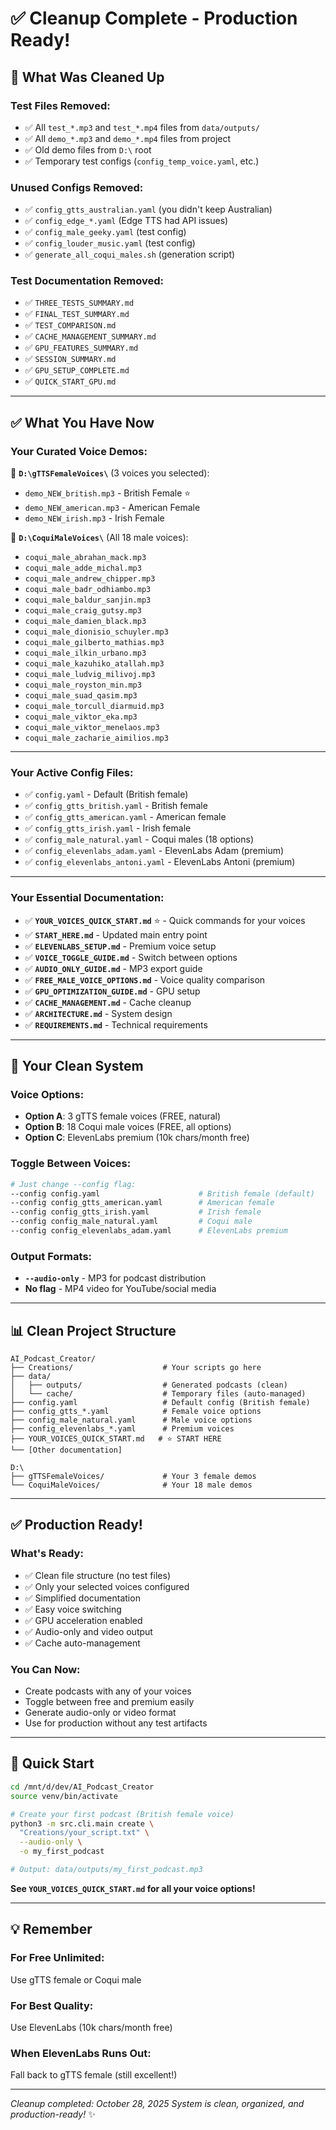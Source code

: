 # ✅ Cleanup Complete - Production Ready!

## 🧹 What Was Cleaned Up

### **Test Files Removed:**
- ✅ All `test_*.mp3` and `test_*.mp4` files from `data/outputs/`
- ✅ All `demo_*.mp3` and `demo_*.mp4` files from project
- ✅ Old demo files from `D:\` root
- ✅ Temporary test configs (`config_temp_voice.yaml`, etc.)

### **Unused Configs Removed:**
- ✅ `config_gtts_australian.yaml` (you didn't keep Australian)
- ✅ `config_edge_*.yaml` (Edge TTS had API issues)
- ✅ `config_male_geeky.yaml` (test config)
- ✅ `config_louder_music.yaml` (test config)
- ✅ `generate_all_coqui_males.sh` (generation script)

### **Test Documentation Removed:**
- ✅ `THREE_TESTS_SUMMARY.md`
- ✅ `FINAL_TEST_SUMMARY.md`
- ✅ `TEST_COMPARISON.md`
- ✅ `CACHE_MANAGEMENT_SUMMARY.md`
- ✅ `GPU_FEATURES_SUMMARY.md`
- ✅ `SESSION_SUMMARY.md`
- ✅ `GPU_SETUP_COMPLETE.md`
- ✅ `QUICK_START_GPU.md`

---

## ✅ What You Have Now

### **Your Curated Voice Demos:**
📁 **`D:\gTTSFemaleVoices\`** (3 voices you selected):
- `demo_NEW_british.mp3` - British Female ⭐
- `demo_NEW_american.mp3` - American Female
- `demo_NEW_irish.mp3` - Irish Female

📁 **`D:\CoquiMaleVoices\`** (All 18 male voices):
- `coqui_male_abrahan_mack.mp3`
- `coqui_male_adde_michal.mp3`
- `coqui_male_andrew_chipper.mp3`
- `coqui_male_badr_odhiambo.mp3`
- `coqui_male_baldur_sanjin.mp3`
- `coqui_male_craig_gutsy.mp3`
- `coqui_male_damien_black.mp3`
- `coqui_male_dionisio_schuyler.mp3`
- `coqui_male_gilberto_mathias.mp3`
- `coqui_male_ilkin_urbano.mp3`
- `coqui_male_kazuhiko_atallah.mp3`
- `coqui_male_ludvig_milivoj.mp3`
- `coqui_male_royston_min.mp3`
- `coqui_male_suad_qasim.mp3`
- `coqui_male_torcull_diarmuid.mp3`
- `coqui_male_viktor_eka.mp3`
- `coqui_male_viktor_menelaos.mp3`
- `coqui_male_zacharie_aimilios.mp3`

---

### **Your Active Config Files:**
- ✅ `config.yaml` - Default (British female)
- ✅ `config_gtts_british.yaml` - British female
- ✅ `config_gtts_american.yaml` - American female
- ✅ `config_gtts_irish.yaml` - Irish female
- ✅ `config_male_natural.yaml` - Coqui males (18 options)
- ✅ `config_elevenlabs_adam.yaml` - ElevenLabs Adam (premium)
- ✅ `config_elevenlabs_antoni.yaml` - ElevenLabs Antoni (premium)

---

### **Your Essential Documentation:**
- ✅ **`YOUR_VOICES_QUICK_START.md`** ⭐ - Quick commands for your voices
- ✅ **`START_HERE.md`** - Updated main entry point
- ✅ **`ELEVENLABS_SETUP.md`** - Premium voice setup
- ✅ **`VOICE_TOGGLE_GUIDE.md`** - Switch between options
- ✅ **`AUDIO_ONLY_GUIDE.md`** - MP3 export guide
- ✅ **`FREE_MALE_VOICE_OPTIONS.md`** - Voice quality comparison
- ✅ **`GPU_OPTIMIZATION_GUIDE.md`** - GPU setup
- ✅ **`CACHE_MANAGEMENT.md`** - Cache cleanup
- ✅ **`ARCHITECTURE.md`** - System design
- ✅ **`REQUIREMENTS.md`** - Technical requirements

---

## 🎯 Your Clean System

### **Voice Options:**
- **Option A**: 3 gTTS female voices (FREE, natural)
- **Option B**: 18 Coqui male voices (FREE, all options)
- **Option C**: ElevenLabs premium (10k chars/month free)

### **Toggle Between Voices:**
```bash
# Just change --config flag:
--config config.yaml                      # British female (default)
--config config_gtts_american.yaml        # American female
--config config_gtts_irish.yaml           # Irish female
--config config_male_natural.yaml         # Coqui male
--config config_elevenlabs_adam.yaml      # ElevenLabs premium
```

### **Output Formats:**
- **`--audio-only`** - MP3 for podcast distribution
- **No flag** - MP4 video for YouTube/social media

---

## 📊 Clean Project Structure

```
AI_Podcast_Creator/
├── Creations/                    # Your scripts go here
├── data/
│   ├── outputs/                  # Generated podcasts (clean)
│   └── cache/                    # Temporary files (auto-managed)
├── config.yaml                   # Default config (British female)
├── config_gtts_*.yaml            # Female voice options
├── config_male_natural.yaml      # Male voice options
├── config_elevenlabs_*.yaml      # Premium voices
├── YOUR_VOICES_QUICK_START.md   # ⭐ START HERE
└── [Other documentation]

D:\
├── gTTSFemaleVoices/             # Your 3 female demos
└── CoquiMaleVoices/              # Your 18 male demos
```

---

## ✅ Production Ready!

### **What's Ready:**
- ✅ Clean file structure (no test files)
- ✅ Only your selected voices configured
- ✅ Simplified documentation
- ✅ Easy voice switching
- ✅ GPU acceleration enabled
- ✅ Audio-only and video output
- ✅ Cache auto-management

### **You Can Now:**
- Create podcasts with any of your voices
- Toggle between free and premium easily
- Generate audio-only or video format
- Use for production without any test artifacts

---

## 🚀 Quick Start

```bash
cd /mnt/d/dev/AI_Podcast_Creator
source venv/bin/activate

# Create your first podcast (British female voice)
python3 -m src.cli.main create \
  "Creations/your_script.txt" \
  --audio-only \
  -o my_first_podcast

# Output: data/outputs/my_first_podcast.mp3
```

**See `YOUR_VOICES_QUICK_START.md` for all your voice options!**

---

## 💡 Remember

### **For Free Unlimited:**
Use gTTS female or Coqui male

### **For Best Quality:**
Use ElevenLabs (10k chars/month free)

### **When ElevenLabs Runs Out:**
Fall back to gTTS female (still excellent!)

---

*Cleanup completed: October 28, 2025*
*System is clean, organized, and production-ready!* ✨





